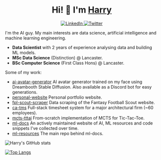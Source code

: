 <h1 align="center">Hi! 👋 I'm <a href="https://www.harrybaines.net/">Harry</a></h1>

<p align="center">
  <a href="https://www.linkedin.com/in/harry-baines-400609137/" target="_blank">
    <img alt="LinkedIn" src="https://img.shields.io/badge/linkedin-%230077B5.svg?&style=for-the-badge&logo=linkedin&logoColor=white" />
  </a> 
  <a href="https://twitter.com/harryb0905" target="_blank">
    <img alt="Twitter" src="https://img.shields.io/badge/Twitter-1DA1F2?style=for-the-badge&logo=twitter&logoColor=white" />
  </a>
</p>

I'm the AI guy. My main interests are data science, artificial intelligence and machine learning engineering.

- **Data Scientist** with 2 years of experience analysing data and building ML models.
- **MSc Data Science** (Distinction) @ Lancaster.
- **BSc Computer Science** (First Class Hons) @ Lancaster.


Some of my work:

- [ai-avatar-generator](https://github.com/harrybaines/AI-Avatar-Generator) AI avatar generator trained on my face using Dreambooth Stable Diffusion. Also available as a Discord bot for easy generations.
- [personal-website](https://github.com/harrybaines/Portfolio-Website)  Personal portfolio website.
- [fpl-scout-scraper](https://github.com/harrybaines/FPL-discord-bot) Data scraping of the Fantasy Football Scout website.
- [ca-tms](https://www.ca-tms.com/) Full-stack timesheet system for a major architectural firm (~60 employees).
- [mcts-tttai](https://github.com/harrybaines/MCTS-TTTAI) From-scratch implementation of MCTS for Tic-Tac-Toe.
- [ml-docs](https://harrybaines.github.io/MLDocs/) An actively maintained website of AI, ML resources and code snippets I've collected over time.
- [ml-resources](https://github.com/harrybaines/ml-resources) The main repo behind ml-docs.

![Harry's GitHub stats](https://github-readme-stats.vercel.app/api?username=harrybaines&show_icons=true)

[![Top Langs](https://github-readme-stats.vercel.app/api/top-langs/?username=harrybaines&layout=compact)](https://github.com/harrybaines/github-readme-stats)
